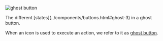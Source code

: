 ![ghost button](../images/buttons/button-behaviour-ghost-light.svg)

<figcaption markdown="1">The different [states](../components/buttons.html#ghost-3) in a ghost button.
</figcaption>

When an icon is used to execute an action, we refer to it as [ghost button](../components/buttons.html#ghost).
